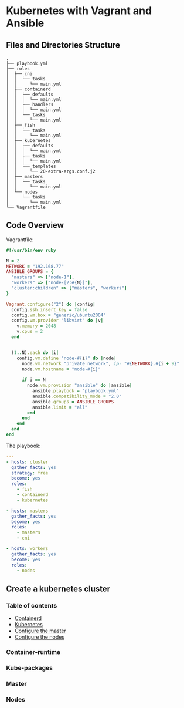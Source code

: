 # Kubernetes with Vagrant and Ansible

## Files and Directories Structure
```
.
├── playbook.yml
├── roles
│  ├── cni
│  │  └── tasks
│  │     └── main.yml
│  ├── containerd
│  │  ├── defaults
│  │  │  └── main.yml
│  │  ├── handlers
│  │  │  └── main.yml
│  │  └── tasks
│  │     └── main.yml
│  ├── fish
│  │  └── tasks
│  │     └── main.yml
│  ├── kubernetes
│  │  ├── defaults
│  │  │  └── main.yml
│  │  ├── tasks
│  │  │  └── main.yml
│  │  └── templates
│  │     └── 20-extra-args.conf.j2
│  ├── masters
│  │  └── tasks
│  │     └── main.yml
│  └── nodes
│     └── tasks
│        └── main.yml
└── Vagrantfile
```
## Code Overview
Vagrantfile:
```ruby
#!/usr/bin/env ruby

N = 2
NETWORK = "192.168.77"
ANSIBLE_GROUPS = {
  "masters" => ["node-1"],
  "workers" => ["node-[2:#{N}]"],
  "cluster:children" => ["masters", "workers"]
}

Vagrant.configure("2") do |config|
  config.ssh.insert_key = false
  config.vm.box = "generic/ubuntu2004"
  config.vm.provider "libvirt" do |v|
    v.memory = 2048
    v.cpus = 2
  end


  (1..N).each do |i|
    config.vm.define "node-#{i}" do |node|
      node.vm.network "private_network", ip: "#{NETWORK}.#{i + 9}"
      node.vm.hostname = "node-#{i}"
        
      if i == N
        node.vm.provision "ansible" do |ansible|
          ansible.playbook = "playbook.yml"
          ansible.compatibility_mode = "2.0"
          ansible.groups = ANSIBLE_GROUPS
          ansible.limit = "all"
        end
      end
    end
  end
end
```
The playbook:
```yaml
---
- hosts: cluster
  gather_facts: yes
  strategy: free
  become: yes
  roles:
    - fish
    - containerd
    - kubernetes

- hosts: masters
  gather_facts: yes
  become: yes
  roles:
    - masters
    - cni

- hosts: workers
  gather_facts: yes
  become: yes
  roles:
    - nodes
```
## Create a kubernetes cluster

### Table of contents

- [Containerd](Container-runtime)
- [Kubernetes](Kube-packages)
- [Configure the master](Master)
- [Configure the nodes](Nodes)

### Container-runtime
### Kube-packages
### Master
### Nodes
